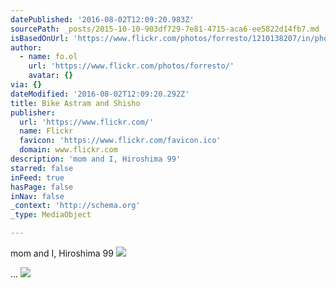 ```yaml
---
datePublished: '2016-08-02T12:09:20.983Z'
sourcePath: _posts/2015-10-10-903df729-7e81-4715-aca6-ee5822d14fb7.md
isBasedOnUrl: 'https://www.flickr.com/photos/forresto/1210138207/in/photostream/'
author:
  - name: fo.ol
    url: 'https://www.flickr.com/photos/forresto/'
    avatar: {}
via: {}
dateModified: '2016-08-02T12:09:20.292Z'
title: Bike Astram and Shisho
publisher:
  url: 'https://www.flickr.com/'
  name: Flickr
  favicon: 'https://www.flickr.com/favicon.ico'
  domain: www.flickr.com
description: 'mom and I, Hiroshima 99'
starred: false
inFeed: true
hasPage: false
inNav: false
_context: 'http://schema.org'
_type: MediaObject

---
```

mom and I, Hiroshima 99
![](https://s3-us-west-2.amazonaws.com/the-grid-img/p/29769a4897cf91ea073a939e421deb1c89394929.jpg)

...
![](https://the-grid-user-content.s3-us-west-2.amazonaws.com/ec7500cb-5f6c-45ac-b674-680cc38fe5a6.png)
